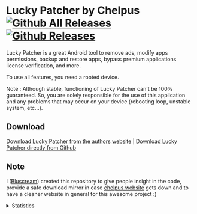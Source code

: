 # Lucky Patcher by Chelpus [![Github All Releases](https://img.shields.io/github/downloads/AndroidAppz/LuckyPatcher/total.svg?style=flat-square)]() [![Github Releases](https://img.shields.io/github/downloads/AndroidAppz/LuckyPatcher/latest/total.svg?style=flat-square)]()

Lucky Patcher is a great Android tool to remove ads, modify apps permissions, backup and restore apps, bypass premium applications license verification, and more.

To use all features, you need a rooted device.

Note :
Although stable, functioning of Lucky Patcher can't be 100% guaranteed.
So, you are solely responsible for the use of this application and any problems that may occur on your device (rebooting loop, unstable system, etc...).

## Download
[Download Lucky Patcher from the authors website](http://chelpus.defcon5.biz/) | [Download Lucky Patcher directly from Github](https://github.com/AndroidAppz/LuckyPatcher/releases/latest)

## Note
I ([Bluscream](https://github.com/Bluscream)) created this repository to give people insight in the code, provide a safe download mirror in case [chelpus website](https://lucky-patcher.netbew.com/) gets down and to have a cleaner website in general for this awesome project :)

<details><summary>Statistics</summary>

![https://i.imgur.com/X5x2M1u.png](https://i.imgur.com/X5x2M1u.png)
</details>
